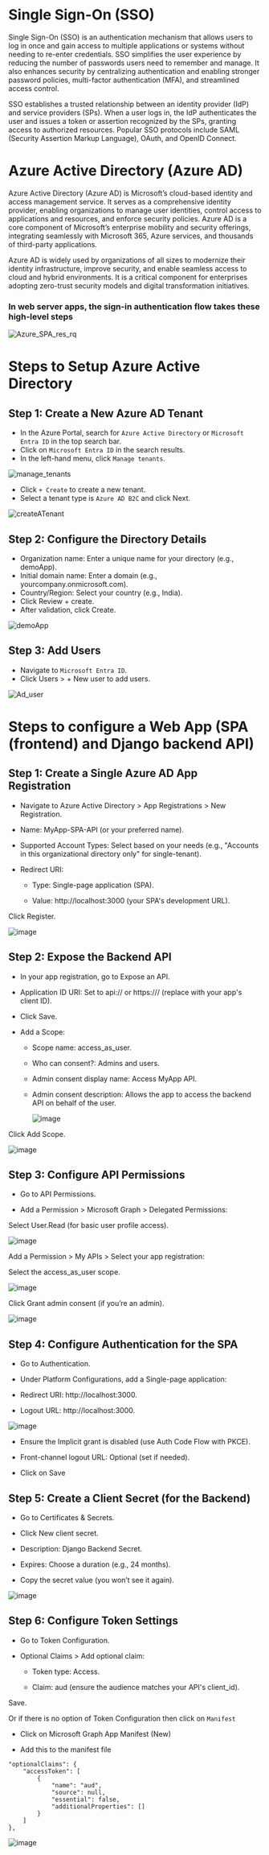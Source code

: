 # Single Sign-On (SSO)

Single Sign-On (SSO) is an authentication mechanism that allows users to log in once and gain access to multiple applications or systems without needing to re-enter credentials. SSO simplifies the user experience by reducing the number of passwords users need to remember and manage. It also enhances security by centralizing authentication and enabling stronger password policies, multi-factor authentication (MFA), and streamlined access control.

SSO establishes a trusted relationship between an identity provider (IdP) and service providers (SPs). When a user logs in, the IdP authenticates the user and issues a token or assertion recognized by the SPs, granting access to authorized resources. Popular SSO protocols include SAML (Security Assertion Markup Language), OAuth, and OpenID Connect.

# Azure Active Directory (Azure AD)

Azure Active Directory (Azure AD) is Microsoft’s cloud-based identity and access management service. It serves as a comprehensive identity provider, enabling organizations to manage user identities, control access to applications and resources, and enforce security policies. Azure AD is a core component of Microsoft’s enterprise mobility and security offerings, integrating seamlessly with Microsoft 365, Azure services, and thousands of third-party applications.

Azure AD is widely used by organizations of all sizes to modernize their identity infrastructure, improve security, and enable seamless access to cloud and hybrid environments. It is a critical component for enterprises adopting zero-trust security models and digital transformation initiatives.

### In web server apps, the sign-in authentication flow takes these high-level steps

![Azure_SPA_res_rq](https://github.com/user-attachments/assets/08767790-9d96-4458-b8fc-128bbcb469e6)

# Steps to Setup Azure Active Directory

## Step 1: Create a New Azure AD Tenant

- In the Azure Portal, search for `Azure Active Directory` or `Microsoft Entra ID` in the top search bar.
- Click on `Microsoft Entra ID` in the search results.
- In the left-hand menu, click `Manage tenants`.
  
![manage_tenants](https://github.com/user-attachments/assets/93ca955a-8caa-4a09-905f-b3cba9929f3d)

- Click `+ Create` to create a new tenant.
- Select a tenant type is `Azure AD B2C` and click Next.
  
![createATenant](https://github.com/user-attachments/assets/19b9114c-2e92-49e2-9c18-451a533480a5)

## Step 2: Configure the Directory Details
- Organization name: Enter a unique name for your directory (e.g., demoApp).
- Initial domain name: Enter a domain (e.g., yourcompany.onmicrosoft.com).
- Country/Region: Select your country (e.g., India).
- Click Review + create.
- After validation, click Create.

![demoApp](https://github.com/user-attachments/assets/882904f6-ac23-41ed-878c-2c76c648130a)

##  Step 3: Add Users
- Navigate to `Microsoft Entra ID`.
- Click Users > + New user to add users.

![Ad_user](https://github.com/user-attachments/assets/dc4b5c35-58b3-4d9b-b7bc-d276f594df29)

# Steps to configure a Web App (SPA (frontend) and Django backend API)

## Step 1: Create a Single Azure AD App Registration

- Navigate to Azure Active Directory > App Registrations > New Registration.

- Name: MyApp-SPA-API (or your preferred name).

- Supported Account Types: Select based on your needs (e.g., "Accounts in this organizational directory only" for single-tenant).

- Redirect URI:

   - Type: Single-page application (SPA).

   - Value: http://localhost:3000 (your SPA's development URL).

Click Register.

![image](https://github.com/user-attachments/assets/10a41fd6-d3bb-4520-a37b-93991f61e483)

## Step 2: Expose the Backend API

- In your app registration, go to Expose an API.

- Application ID URI: Set to api://<client-id> or https://<primary-domain>/<client-id> (replace <client-id> with your app's client ID).

- Click Save.

- Add a Scope:

  - Scope name: access_as_user.

  - Who can consent?: Admins and users.

  - Admin consent display name: Access MyApp API.

  - Admin consent description: Allows the app to access the backend API on behalf of the user.

    ![image](https://github.com/user-attachments/assets/460d48df-f8a4-4706-b107-a71647f01298)

Click Add Scope.

![image](https://github.com/user-attachments/assets/bed90957-8cf2-408c-a259-a336649e2ab7)

## Step 3: Configure API Permissions

- Go to API Permissions.

- Add a Permission > Microsoft Graph > Delegated Permissions:

Select User.Read (for basic user profile access).

![image](https://github.com/user-attachments/assets/73b42380-5cf3-4ba0-aa49-a47f36e93fe2)

Add a Permission > My APIs > Select your app registration:

Select the access_as_user scope.

![image](https://github.com/user-attachments/assets/949a3b83-34c8-478e-ba76-8165e90e825e)

Click Grant admin consent (if you’re an admin).

![image](https://github.com/user-attachments/assets/de3a8f63-1537-4023-b0ea-193a22843c27)

## Step 4: Configure Authentication for the SPA

- Go to Authentication.

- Under Platform Configurations, add a Single-page application:

 - Redirect URI: http://localhost:3000.

 - Logout URL: http://localhost:3000.

![image](https://github.com/user-attachments/assets/be1aafc3-fafd-405b-ad09-0cf1f7cb57da)

- Ensure the Implicit grant is disabled (use Auth Code Flow with PKCE).

- Front-channel logout URL: Optional (set if needed).

- Click on Save

## Step 5: Create a Client Secret (for the Backend)

- Go to Certificates & Secrets.

- Click New client secret.

- Description: Django Backend Secret.

- Expires: Choose a duration (e.g., 24 months).

- Copy the secret value (you won’t see it again).

![image](https://github.com/user-attachments/assets/734b812f-9a36-404a-af74-5479cd532c2e)

## Step 6: Configure Token Settings

- Go to Token Configuration.

- Optional Claims > Add optional claim:

  - Token type: Access.

  - Claim: aud (ensure the audience matches your API's client_id).

Save.

Or if there is no option of Token Configuration then click on `Manifest`

- Click on Microsoft Graph App Manifest (New)

- Add this to the manifest file 

```
"optionalClaims": {
	"accessToken": [
    	{
        	"name": "aud",
        	"source": null,
        	"essential": false,
        	"additionalProperties": []
    	}
	]
},
```

![image](https://github.com/user-attachments/assets/3b7dc018-b617-4384-a4fb-fd33d0eaafbc)




